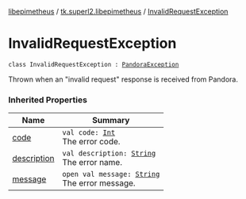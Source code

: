[libepimetheus](../index.md) / [tk.superl2.libepimetheus](index.md) / [InvalidRequestException](./-invalid-request-exception.md)

# InvalidRequestException

`class InvalidRequestException : `[`PandoraException`](-pandora-exception/index.md)

Thrown when an "invalid request" response is received from Pandora.

### Inherited Properties

| Name | Summary |
|---|---|
| [code](-pandora-exception/code.md) | `val code: `[`Int`](https://kotlinlang.org/api/latest/jvm/stdlib/kotlin/-int/index.html)<br>The error code. |
| [description](-pandora-exception/description.md) | `val description: `[`String`](https://kotlinlang.org/api/latest/jvm/stdlib/kotlin/-string/index.html)<br>The error name. |
| [message](-pandora-exception/message.md) | `open val message: `[`String`](https://kotlinlang.org/api/latest/jvm/stdlib/kotlin/-string/index.html)<br>The error message. |
